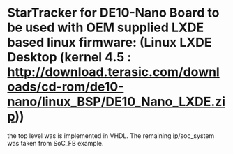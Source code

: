 # StarTracker for DE10-Nano Board to be used with OEM supplied LXDE based linux firmware: (Linux LXDE Desktop (kernel 4.5 : http://download.terasic.com/downloads/cd-rom/de10-nano/linux_BSP/DE10_Nano_LXDE.zip))

the top level was is implemented in VHDL. The remaining ip/soc_system was taken from SoC_FB example.

